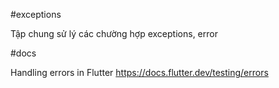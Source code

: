 #exceptions

Tập chung sử lý các chường hợp exceptions, error

#docs

Handling errors in Flutter
https://docs.flutter.dev/testing/errors
